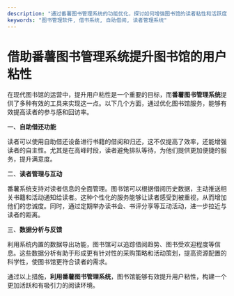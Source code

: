 ```yaml
---
description: "通过番薯图书管理系统的功能优化，探讨如何增强图书馆的读者粘性和活跃度。"
keywords: "图书管理软件, 借书系统, 自助借阅, 读者管理系统"
---
```

# 借助番薯图书管理系统提升图书馆的用户粘性

在现代图书馆的运营中，提升用户粘性是一个重要的目标，而**番薯图书管理系统**提供了多种有效的工具来实现这一点。以下几个方面，通过优化图书馆服务，能够有效提高读者的参与感和回访率。

一、**自助借还功能**

读者可以使用自助借还设备进行书籍的借阅和归还，这不仅提高了效率，还能增强读者的自主性。尤其是在高峰时段，读者避免排队等待，为他们提供更加便捷的服务，提升满意度。

二、**读者管理与互动**

番薯系统支持对读者信息的全面管理。图书馆可以根据借阅历史数据，主动推送相关书籍和活动通知给读者。这种个性化的服务能够让读者感受到被重视，从而增加他们的忠诚度。同时，通过定期举办读书会、书评分享等互动活动，进一步拉近与读者的距离。

三、**数据分析与反馈**

利用系统内置的数据导出功能，图书馆可以追踪借阅趋势、图书受欢迎程度等信息。这些数据分析有助于形成更有针对性的采购策略和活动策划，提高资源配置的科学性，使图书馆更符合读者的需求。

通过以上措施，**利用番薯图书管理系统**，图书馆能够有效提升用户粘性，构建一个更加活跃和有吸引力的阅读环境。
